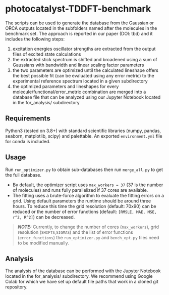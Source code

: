 # photocatalyst-TDDFT-benchmark

The scripts can be used to generate the database from the Gaussian or ORCA outputs located in the subfolders named after the molecules in the benchmark set. The approach is reported in our paper (DOI: tbd) and it includes the following steps:

1. excitation energies oscillator strengths are extracted from the output files of excited state calculations 
2. the extracted stick spectrum is shifted and broadened using a sum of Gaussians with bandwidth and linear scaling factor parameters
3. the two parameters are optimized until the calculated lineshape offers the best possible fit (can be evaluated using any error metric) to the experimental reference spectrum located in a given subdirectory
4. the optimized parameters and lineshapes for every molecule/functional/error_metric combination are merged into a database file that can be analyzed using our Jupyter Notebook located in the for_analysis/ subdirectory


## Requirements

Python3 (tested on 3.8+) with standard scientific libraries (numpy, pandas, seaborn, matplotlib, scipy) and palettable. An exported `environment.yml` file for conda is included.

## Usage

Run `run_optimizer.py` to obtain sub-databases then run `merge_all.py` to get the full database.

- By default, the optimizer script uses `max_workers = 37` (37 is the number of molecules) and runs fully parallelized if 37 cores are available.
- The fitting uses a brute-force algorithm to evaluate the fitting errors on a grid. Using default parameters the runtime should be around three hours. To reduce this time the grid resolution (default: 70x90) can be reduced or the number of error functions (default: `[RMSLE, MAE, MSE, r^2, R^2]`) can be decreased.

> **_NOTE:_**  Currently, to change the number of cores (`max_workers`), grid resolution (`SHIFTS`,`SIGMAS`) and the list of error functions (`error_functions`) the `run_optimizer.py` and `bench_opt.py` files need to be modified manually.

## Analysis

The analysis of the database can be performed with the Jupyter Notebook located in the for_analysis/ subdirectory. We recommend using Google Colab for which we have set up default file paths that work in a cloned git repository.

